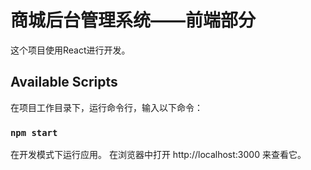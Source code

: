 # 商城后台管理系统——前端部分

这个项目使用React进行开发。

## Available Scripts

在项目工作目录下，运行命令行，输入以下命令：

### `npm start`

在开发模式下运行应用。
在浏览器中打开 http://localhost:3000 来查看它。


